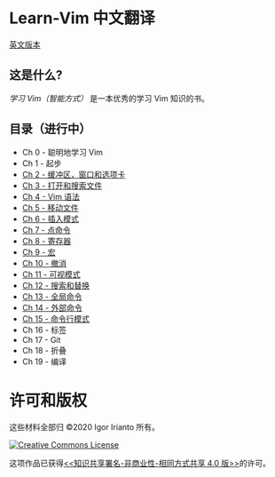 # Learn-Vim 中文翻译

[英文版本](https://github.com/iggredible/Learn-Vim)

## 这是什么?

_学习 Vim（智能方式）_ 是一本优秀的学习 Vim 知识的书。

## 目录（进行中）

- Ch 0 - 聪明地学习 Vim
- Ch 1 - 起步
- [Ch 2 - 缓冲区，窗口和选项卡](./ch02_buffers_windows_tabs.md)
- [Ch 3 - 打开和搜索文件](./ch03_opening_and_searching_files.md)
- [Ch 4 - Vim 语法](./ch04_vim_grammar.md)
- [Ch 5 - 移动文件](./ch05_moving_in_file.md)
- [Ch 6 - 插入模式](./ch06_insert_mode_zh.md)
- [Ch 7 - 点命令](./ch07_the_dot_command_zh.md)
- [Ch 8 - 寄存器](./ch08_registers_zh.md)
- [Ch 9 - 宏](./ch09_macros_zh.md)
- [Ch 10 - 撤消](./ch10_undo_zh.md)
- [Ch 11 - 可视模式](./ch11_visual_mode.md)
- [Ch 12 - 搜索和替换](./ch12_search_and_substitute.md)
- [Ch 13 - 全局命令](./ch13_the_global_command.md)
- [Ch 14 - 外部命令](./ch14_external_commands.md)
- [Ch 15 - 命令行模式](./ch15_command-line_mode.md)
- Ch 16 - 标签
- Ch 17 - Git
- Ch 18 - 折叠
- Ch 19 - 编译

# 许可和版权

这些材料全部归 ©2020 Igor Irianto 所有。

<a rel="license" href="http://creativecommons.org/licenses/by-nc-sa/4.0/"><img alt="Creative Commons License" style="border-width:0" src="https://licensebuttons.net/l/by-nc-sa/4.0/88x31.png" /></a><br />

这项作品已获得<a rel="license" href="http://creativecommons.org/licenses/by-nc-sa/4.0/"><<知识共享署名-非商业性-相同方式共享 4.0 版>></a>的许可。
